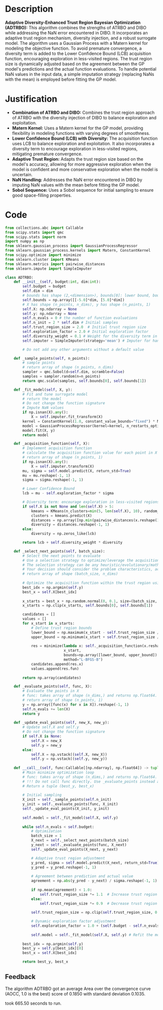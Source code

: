 # Description
**Adaptive Diversity-Enhanced Trust Region Bayesian Optimization (ADTRBO):** This algorithm combines the strengths of ATRBO and DIBO while addressing the NaN error encountered in DIBO. It incorporates an adaptive trust region mechanism, diversity injection, and a robust surrogate model. The algorithm uses a Gaussian Process with a Matern kernel for modeling the objective function. To avoid premature convergence, a diversity term is added to the Lower Confidence Bound (LCB) acquisition function, encouraging exploration in less-visited regions. The trust region size is dynamically adjusted based on the agreement between the GP model's predictions and the actual function evaluations. To handle potential NaN values in the input data, a simple imputation strategy (replacing NaNs with the mean) is employed before fitting the GP model.

# Justification
*   **Combination of ATRBO and DIBO:** Combines the trust region approach of ATRBO with the diversity injection of DIBO to balance exploration and exploitation.
*   **Matern Kernel:** Uses a Matern kernel for the GP model, providing flexibility in modeling functions with varying degrees of smoothness.
*   **Lower Confidence Bound (LCB) with Diversity:** The acquisition function uses LCB to balance exploration and exploitation. It also incorporates a diversity term to encourage exploration in less-visited regions, mitigating premature convergence.
*   **Adaptive Trust Region:** Adapts the trust region size based on the model's accuracy, allowing for more aggressive exploration when the model is confident and more conservative exploration when the model is uncertain.
*   **NaN Handling:** Addresses the NaN error encountered in DIBO by imputing NaN values with the mean before fitting the GP model.
*   **Sobol Sequence:** Uses a Sobol sequence for initial sampling to ensure good space-filling properties.

# Code
```python
from collections.abc import Callable
from scipy.stats import qmc
from scipy.stats import norm
import numpy as np
from sklearn.gaussian_process import GaussianProcessRegressor
from sklearn.gaussian_process.kernels import Matern, ConstantKernel
from scipy.optimize import minimize
from sklearn.cluster import KMeans
from sklearn.metrics import pairwise_distances
from sklearn.impute import SimpleImputer

class ADTRBO:
    def __init__(self, budget:int, dim:int):
        self.budget = budget
        self.dim = dim
        # bounds has shape (2,<dimension>), bounds[0]: lower bound, bounds[1]: upper bound
        self.bounds = np.array([[-5.0]*dim, [5.0]*dim])
        # X has shape (n_points, n_dims), y has shape (n_points, 1)
        self.X: np.ndarray = None
        self.y: np.ndarray = None
        self.n_evals = 0 # the number of function evaluations
        self.n_init = 2 * self.dim # Initial samples
        self.trust_region_size = 2.0  # Initial trust region size
        self.exploration_factor = 2.0 # Initial exploration factor
        self.diversity_weight = 0.1 # Weight for the diversity term in the acquisition function
        self.imputer = SimpleImputer(strategy='mean') # Imputer for handling NaN values

        # Do not add any other arguments without a default value

    def _sample_points(self, n_points):
        # sample points
        # return array of shape (n_points, n_dims)
        sampler = qmc.Sobol(d=self.dim, scramble=False)
        samples = sampler.random(n=n_points)
        return qmc.scale(samples, self.bounds[0], self.bounds[1])

    def _fit_model(self, X, y):
        # Fit and tune surrogate model 
        # return the model
        # Do not change the function signature
        # Impute NaN values
        if np.isnan(X).any():
            X = self.imputer.fit_transform(X)
        kernel = ConstantKernel(1.0, constant_value_bounds="fixed") * Matern(length_scale=1.0, nu=2.5)
        model = GaussianProcessRegressor(kernel=kernel, n_restarts_optimizer=5, alpha=1e-5)
        model.fit(X, y)
        return model

    def _acquisition_function(self, X):
        # Implement acquisition function 
        # calculate the acquisition function value for each point in X
        # return array of shape (n_points, 1)
        if np.isnan(X).any():
            X = self.imputer.transform(X)
        mu, sigma = self.model.predict(X, return_std=True)
        mu = mu.reshape(-1, 1)
        sigma = sigma.reshape(-1, 1)

        # Lower Confidence Bound
        lcb = mu - self.exploration_factor * sigma

        # Diversity term: encourage exploration in less-visited regions
        if self.X is not None and len(self.X) > 5:
            kmeans = KMeans(n_clusters=min(5, len(self.X), 10), random_state=0, n_init = 'auto').fit(self.X)
            clusters = kmeans.predict(X)
            distances = np.array([np.min(pairwise_distances(x.reshape(1, -1), self.X[kmeans.labels_ == cluster].reshape(-1, self.dim))) if np.sum(kmeans.labels_ == cluster) > 0 else 0 for x, cluster in zip(X, clusters)])
            diversity = distances.reshape(-1, 1)
        else:
            diversity = np.zeros_like(lcb)

        return lcb + self.diversity_weight * diversity

    def _select_next_points(self, batch_size):
        # Select the next points to evaluate
        # Use a selection strategy to optimize/leverage the acquisition function 
        # The selection strategy can be any heuristic/evolutionary/mathematical/hybrid methods.
        # Your decision should consider the problem characteristics, acquisition function, and the computational efficiency.
        # return array of shape (batch_size, n_dims)
        
        # Optimize the acquisition function within the trust region using L-BFGS-B
        best_idx = np.argmin(self.y)
        best_x = self.X[best_idx]
        
        x_starts = best_x + np.random.normal(0, 0.1, size=(batch_size, self.dim))
        x_starts = np.clip(x_starts, self.bounds[0], self.bounds[1])

        candidates = []
        values = []
        for x_start in x_starts:
            # Define trust region bounds
            lower_bound = np.maximum(x_start - self.trust_region_size / 2, self.bounds[0])
            upper_bound = np.minimum(x_start + self.trust_region_size / 2, self.bounds[1])
            
            res = minimize(lambda x: self._acquisition_function(x.reshape(1, -1)),
                           x_start,
                           bounds=np.array([lower_bound, upper_bound]).T,
                           method="L-BFGS-B")
            candidates.append(res.x)
            values.append(res.fun)
        
        return np.array(candidates)

    def _evaluate_points(self, func, X):
        # Evaluate the points in X
        # func: takes array of shape (n_dims,) and returns np.float64.
        # return array of shape (n_points, 1)
        y = np.array([func(x) for x in X]).reshape(-1, 1)
        self.n_evals += len(X)
        return y
    
    def _update_eval_points(self, new_X, new_y):
        # Update self.X and self.y
        # Do not change the function signature
        if self.X is None:
            self.X = new_X
            self.y = new_y
        else:
            self.X = np.vstack((self.X, new_X))
            self.y = np.vstack((self.y, new_y))
    
    def __call__(self, func:Callable[[np.ndarray], np.float64]) -> tuple[np.float64, np.array]:
        # Main minimize optimization loop
        # func: takes array of shape (n_dims,) and returns np.float64. 
        # !!! Do not call func directly. Use _evaluate_points instead and be aware of the budget when calling it. !!!
        # Return a tuple (best_y, best_x)
        
        # Initial sampling
        X_init = self._sample_points(self.n_init)
        y_init = self._evaluate_points(func, X_init)
        self._update_eval_points(X_init, y_init)
        
        self.model = self._fit_model(self.X, self.y)
        
        while self.n_evals < self.budget:
            # Optimization
            batch_size = 1
            X_next = self._select_next_points(batch_size)
            y_next = self._evaluate_points(func, X_next)
            self._update_eval_points(X_next, y_next)

            # Adaptive trust region adjustment
            y_pred, sigma = self.model.predict(X_next, return_std=True)
            y_pred = y_pred.reshape(-1, 1)
            
            # Agreement between prediction and actual value
            agreement = np.abs(y_pred - y_next) / sigma.reshape(-1, 1)
            
            if np.mean(agreement) < 1.0:
                self.trust_region_size *= 1.1  # Increase trust region if model is accurate
            else:
                self.trust_region_size *= 0.9  # Decrease trust region if model is inaccurate
            
            self.trust_region_size = np.clip(self.trust_region_size, 0.1, 5.0) # Clip trust region size

            # Dynamic exploration factor adjustment
            self.exploration_factor = 1.0 + (self.budget - self.n_evals) / self.budget # Reduce exploration over time
            
            self.model = self._fit_model(self.X, self.y) # Refit the model with new data
            
        best_idx = np.argmin(self.y)
        best_y = self.y[best_idx][0]
        best_x = self.X[best_idx]

        return best_y, best_x
```
## Feedback
 The algorithm ADTRBO got an average Area over the convergence curve (AOCC, 1.0 is the best) score of 0.1850 with standard deviation 0.1035.

took 665.50 seconds to run.